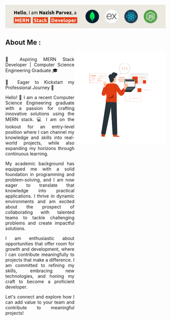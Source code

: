 <div>
    <img src="assets/banner.svg" alt="Banner">
</div>

<div>
<h2>About Me : </h2>

<div style= "display: flex">

<div style="width: 60%; text-align: justify;">
<p>
🚀 Aspiring MERN Stack Developer | Computer Science Engineering Graduate 🎓

🌟 Eager to Kickstart my Professional Journey 🌟

Hello! 👋 I am a recent Computer Science Engineering graduate with a passion for crafting innovative solutions using the MERN stack. 💻 I am on the lookout for an entry-level position where I can channel my knowledge and skills into real-world projects, while also expanding my horizons through continuous learning.

My academic background has equipped me with a solid foundation in programming and problem-solving, and I am now eager to translate that knowledge into practical applications. I thrive in dynamic environments and am excited about the prospect of collaborating with talented teams to tackle challenging problems and create impactful solutions.

I am enthusiastic about opportunities that offer room for growth and development, where I can contribute meaningfully to projects that make a difference. I am committed to refining my skills, embracing new technologies, and honing my craft to become a proficient developer.

Let's connect and explore how I can add value to your team and contribute to meaningful projects!
</p>
</div>

<div>
    <img src="assets/coder.png" alt="Banner" style="width:400px;">
</div>

</div>


</div>